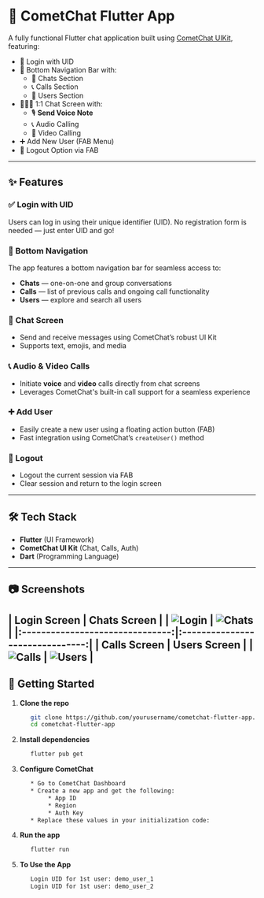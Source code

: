 # 📱 CometChat Flutter App

A fully functional Flutter chat application built using [CometChat UIKit](https://www.cometchat.com/), featuring:

- 🔐 Login with UID
- 📱 Bottom Navigation Bar with:
    - 💬 Chats Section
    - 📞 Calls Section
    - 👥 Users Section
- 🧑‍🤝‍🧑 1:1 Chat Screen with:
    - 🎙️ **Send Voice Note**
    - 📞 Audio Calling
    - 🎥 Video Calling
- ➕ Add New User (FAB Menu)
- 🚪 Logout Option via FAB

---

## ✨ Features

### ✅ Login with UID
Users can log in using their unique identifier (UID). No registration form is needed — just enter UID and go!

### 📲 Bottom Navigation
The app features a bottom navigation bar for seamless access to:
- **Chats** — one-on-one and group conversations
- **Calls** — list of previous calls and ongoing call functionality
- **Users** — explore and search all users

### 💬 Chat Screen
- Send and receive messages using CometChat’s robust UI Kit
- Supports text, emojis, and media

### 📞 Audio & Video Calls
- Initiate **voice** and **video** calls directly from chat screens
- Leverages CometChat's built-in call support for a seamless experience

### ➕ Add User
- Easily create a new user using a floating action button (FAB)
- Fast integration using CometChat’s `createUser()` method

### 🚪 Logout
- Logout the current session via FAB
- Clear session and return to the login screen

---

## 🛠️ Tech Stack

- **Flutter** (UI Framework)
- **CometChat UI Kit** (Chat, Calls, Auth)
- **Dart** (Programming Language)

---

## 📷 Screenshots

| Login Screen                   | Chats Screen                   |
| ![Login](screenshots/login.jpg) | ![Chats](screenshots/chats.jpg) |
|:-------------------------------:|:-------------------------------:|
| Calls Screen                   | Users Screen                   |
| ![Calls](screenshots/calls.jpg) | ![Users](screenshots/users.jpg) |
---


## 🚀 Getting Started

1. **Clone the repo**
    ```bash
       git clone https://github.com/yourusername/cometchat-flutter-app.git
       cd cometchat-flutter-app

2. **Install dependencies**
    ```bash
       flutter pub get

3. **Configure CometChat**
    ```bash
       * Go to CometChat Dashboard
       * Create a new app and get the following:
            * App ID
            * Region
            * Auth Key
       * Replace these values in your initialization code:

4. **Run the app**
    ```bash
       flutter run
    
5. **To Use the App**
    ```bash
       Login UID for 1st user: demo_user_1
       Login UID for 1st user: demo_user_2
    
    
